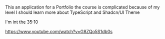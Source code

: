 This an application for a Portfolio
the course is complicated because of my level
I should learn more about TypeScript and Shadcn/UI Theme

I'm int the 35:10

https://www.youtube.com/watch?v=G8ZQo5S1db0s